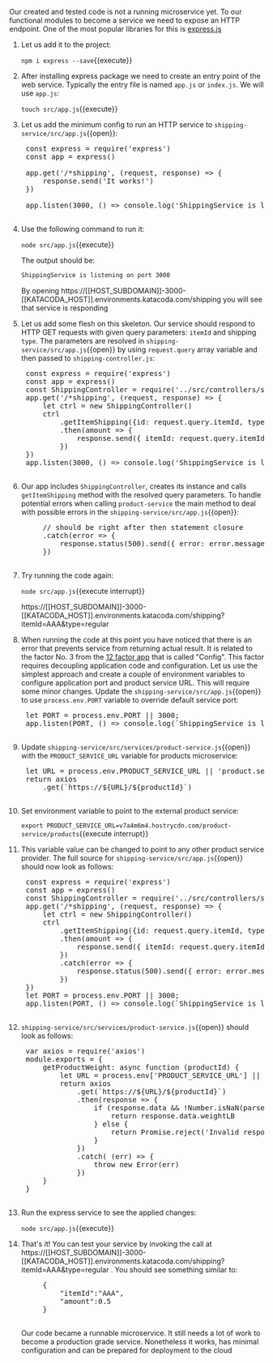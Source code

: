 
Our created and tested code is not a running microservice yet. To our functional modules to become a service we need to expose an HTTP endpoint. One of the most popular libraries for this is [express.js](https://expressjs.com)

1. Let us add it to the project:

    `npm i express --save`{{execute}}

1. After installing express package we need to create an entry point of the web service. Typically the entry file is named `app.js` or `index.js`. We will use `app.js`:

    `touch src/app.js`{{execute}}

1. Let us add the minimum config to run an HTTP service to `shipping-service/src/app.js`{{open}}:

    <pre class="file hljs js"  data-filename="shipping-service/src/app.js" data-target="replace">
    const express = require('express')
    const app = express()

    app.get('/*shipping', (request, response) => {
        response.send('It works!')
    })

    app.listen(3000, () => console.log('ShippingService is listening on port 3000'))
    </pre>

1. Use the following command to run it:

    `node src/app.js`{{execute}}

    The output should be:

    ```sh
    ShippingService is listening on port 3000
    ```

    By opening https://[[HOST_SUBDOMAIN]]-3000-[[KATACODA_HOST]].environments.katacoda.com/shipping you will see that service is responding

2. Let us add some flesh on this skeleton. Our service should respond to HTTP GET requests with given query parameters: `itemId` and shipping `type`. The parameters are resolved in `shipping-service/src/app.js`{{open}} by using `request.query` array variable and then passed to `shipping-controller.js`:

    <pre class="file hljs js" data-filename="shipping-service/src/app.js" data-target="replace">
    const express = require('express')
    const app = express()
    const ShippingController = require('../src/controllers/shipping-controller')
    app.get('/*shipping', (request, response) => {
        let ctrl = new ShippingController()
        ctrl
            .getItemShipping({id: request.query.itemId, type: request.query.type})
            .then(amount => {
                response.send({ itemId: request.query.itemId, priceUSD: amount })
            })
    })
    app.listen(3000, () => console.log('ShippingService is listening on port 3000'))
    </pre>

3. Our app includes `ShippingController`, creates its instance and calls `getItemShipping` method with the resolved query parameters. To handle potential errors when calling `product-service` the main method to deal with possible errors in the `shipping-service/src/app.js`{{open}}:

    <pre class="file hljs js" data-target="clipboard">
        // should be right after then statement closure
        .catch(error => {
            response.status(500).send({ error: error.message })
        })
    </pre>

1. Try running the code again:

   `node src/app.js`{{execute interrupt}}

   https://[[HOST_SUBDOMAIN]]-3000-[[KATACODA_HOST]].environments.katacoda.com/shipping?itemId=AAA&type=regular
  
2. When running the code at this point you have noticed that there is an error that prevents service from returning actual result. It is related to the factor No. 3 from the [12 factor app](https://12factor.net/) that is called "Config". This factor requires decoupling application code and configuration. Let us use the simplest approach and create a couple of environment variables to configure application port and product service URL. This will require some minor changes. Update the `shipping-service/src/app.js`{{open}} to use `process.env.PORT` variable to override default service port:

    <pre class="file hljs js" data-target="clipboard">
    let PORT = process.env.PORT || 3000;
    app.listen(PORT, () => console.log(`ShippingService is listening on port ${PORT}`))
    </pre>

3. Update `shipping-service/src/services/product-service.js`{{open}} with the `PRODUCT_SERVICE_URL` variable for products microservice:

    <pre class="file hljs js" data-target="clipboard">
    let URL = process.env.PRODUCT_SERVICE_URL || 'product.service:8899/products';
    return axios
        .get(`https://${URL}/${productId}`)
    </pre>

4. Set environment variable to point to the external product service:

    `export PRODUCT_SERVICE_URL=v7a4m6m4.hostrycdn.com/product-service/products`{{execute interrupt}}

5. This variable value can be changed to point to any other product service provider. The full source for `shipping-service/src/app.js`{{open}} should now look as follows:

    <pre class="file hljs js"  data-filename="shipping-service/src/app.js" data-target="replace">
    const express = require('express')
    const app = express()
    const ShippingController = require('../src/controllers/shipping-controller')
    app.get('/*shipping', (request, response) => {
        let ctrl = new ShippingController()
        ctrl
            .getItemShipping({id: request.query.itemId, type: request.query.type})
            .then(amount => {
                response.send({ itemId: request.query.itemId, amount: amount })
            })
            .catch(error => {
                response.status(500).send({ error: error.message })
            })
    })
    let PORT = process.env.PORT || 3000;
    app.listen(PORT, () => console.log(`ShippingService is listening on port ${PORT}`))
    </pre>

6. `shipping-service/src/services/product-service.js`{{open}} should look as follows:
    <pre class="file hljs js"  data-filename="shipping-service/src/services/product-service.js" data-target="replace">
    var axios = require('axios')
    module.exports = {
        getProductWeight: async function (productId) {
            let URL = process.env['PRODUCT_SERVICE_URL'] || 'product.service:8899/products';
            return axios
                .get(`https://${URL}/${productId}`)
                .then(response => {
                    if (response.data && !Number.isNaN(parseFloat(response.data.weightLB))) {
                        return response.data.weightLB
                    } else {
                        return Promise.reject('Invalid response object')
                    }
                })
                .catch( (err) => {
                    throw new Error(err)
                })
        }
    }
    </pre>

7. Run the express service to see the applied changes:

    `node src/app.js`{{execute}}

8. That's it! You can test your service by invoking the call at https://[[HOST_SUBDOMAIN]]-3000-[[KATACODA_HOST]].environments.katacoda.com/shipping?itemId=AAA&type=regular . You should see something similar to:

    <pre class="file hljs json">
        {
            "itemId":"AAA",
            "amount":0.5
        }
    </pre>

    Our code became a runnable microservice. It still needs a lot of work to become a production grade service. Nonetheless it works, has minimal configuration and can be prepared for deployment to the cloud
